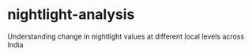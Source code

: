 # nightlight-analysis
Understanding change in nightlight values at different local levels across India
